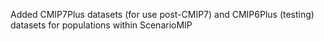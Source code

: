 Added CMIP7Plus datasets (for use post-CMIP7) and CMIP6Plus (testing) datasets for populations within ScenarioMIP
